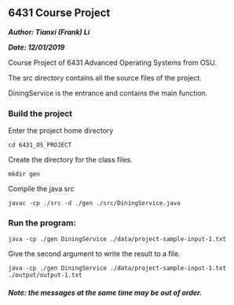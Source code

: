 ## 6431 Course Project

**_Author: Tianxi (Frank) Li_**

**_Date: 12/01/2019_**

Course Project of 6431 Advanced Operating Systems from OSU.

The src directory contains all the source files of the project.

DiningService is the entrance and contains the main function.

### Build the project

Enter the project home directory

	cd 6431_OS_PROJECT

Create the directory for the class files.

	mkdir gen

Compile the java src

	javac -cp ./src -d ./gen ./src/DiningService.java 

### Run the program:

	java -cp ./gen DiningService ./data/project-sample-input-1.txt

Give the second argument to write the result to a file.

	java -cp ./gen DiningService ./data/project-sample-input-1.txt ./output/output-1.txt

##### Note: the messages at the same time may be out of order.
